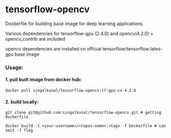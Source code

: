 # tensorflow-opencv

Dockerfile for building base image for deep learning applications.

Various dependencies for tensorflow-gpu (2.4.0) and opencv(4.2.0) + opencv_contrib are included

opencv dependencies are installed on official tensorflow/tensorflow:lates-gpu base image


### Usage:

#### 1. pull built image from docker hub:

    docker pull singalkunal/tensorflow-opencv:tf-gpu-cv-4.2.0

#### 2. build locally:
    
    git clone git@github.com:singalkunal/tensorflow-opencv.git # getting Dockerfile
    
    docker build -t <your-username>/<repos-name>:<tag> -f Dockerfile # can omit -f flag
